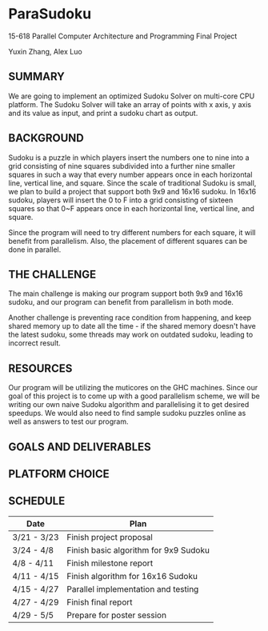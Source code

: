 # ParaSudoku
15-618 Parallel Computer Architecture and Programming Final Project

Yuxin Zhang, Alex Luo

## SUMMARY
We are going to implement an optimized Sudoku Solver on multi-core CPU platform. The Sudoku Solver will take an array of points with x axis, y axis and its value as input, and print a sudoku chart as output. 

## BACKGROUND
Sudoku is a puzzle in which players insert the numbers one to nine into a grid consisting of nine squares subdivided into a further nine smaller squares in such a way that every number appears once in each horizontal line, vertical line, and square. Since the scale of traditional Sudoku is small, we plan to build a project that support both 9x9 and 16x16 sudoku. In 16x16 sudoku, players will insert the 0 to F into a grid consisting of sixteen squares so that 0~F appears once in each horizontal line, vertical line, and square.

Since the program will need to try different numbers for each square, it will benefit from parallelism. Also, the placement of different squares can be done in parallel.

## THE CHALLENGE
The main challenge is making our program support both 9x9 and 16x16 sudoku, and our program can benefit from parallelism in both mode. 

Another challenge is preventing race condition from happening, and keep shared memory up to date all the time - if the shared memory doesn't have the latest sudoku, some threads may work on outdated sudoku, leading to incorrect result.  

## RESOURCES
Our program will be utilizing the muticores on the GHC machines. Since our goal of this project is to come up with a good parallelism scheme, we will be writing our own naive Sudoku algorithm and parallelising it to get desired speedups. We would also need to find sample sudoku puzzles online as well as answers to test our program. 

## GOALS AND DELIVERABLES

## PLATFORM CHOICE

## SCHEDULE
| Date | Plan |
| --------- | ----------- |
| 3/21 - 3/23 | Finish project proposal |
| 3/24 - 4/8 | Finish basic algorithm for 9x9 Sudoku |
| 4/8 - 4/11 | Finish milestone report |
| 4/11 - 4/15 | Finish algorithm for 16x16 Sudoku | 
| 4/15 - 4/27  | Parallel implementation and testing | 
| 4/27 - 4/29 | Finish final report |
| 4/29 - 5/5 | Prepare for poster session |
